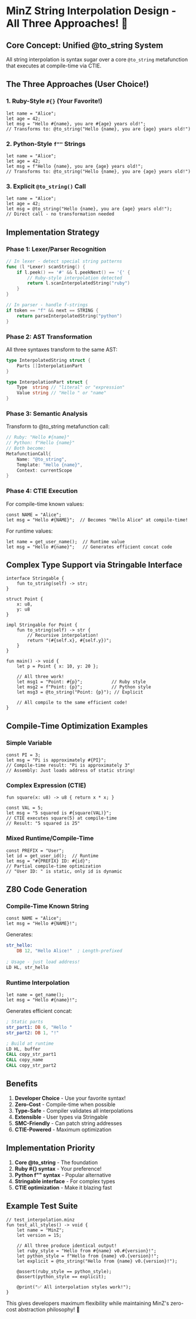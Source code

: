 # MinZ String Interpolation Design - All Three Approaches! 🎉

## Core Concept: Unified @to_string System

All string interpolation is syntax sugar over a core `@to_string` metafunction that executes at compile-time via CTIE.

## The Three Approaches (User Choice!)

### 1. Ruby-Style `#{}` (Your Favorite!)
```minz
let name = "Alice";
let age = 42;
let msg = "Hello #{name}, you are #{age} years old!";
// Transforms to: @to_string("Hello {name}, you are {age} years old!")
```

### 2. Python-Style `f""` Strings
```minz
let name = "Alice";
let age = 42;
let msg = f"Hello {name}, you are {age} years old!";
// Transforms to: @to_string("Hello {name}, you are {age} years old!")
```

### 3. Explicit `@to_string()` Call
```minz
let name = "Alice";
let age = 42;
let msg = @to_string("Hello {name}, you are {age} years old!");
// Direct call - no transformation needed
```

## Implementation Strategy

### Phase 1: Lexer/Parser Recognition
```go
// In lexer - detect special string patterns
func (l *Lexer) scanString() {
    if l.peek() == '#' && l.peekNext() == '{' {
        // Ruby-style interpolation detected
        return l.scanInterpolatedString("ruby")
    }
}

// In parser - handle f-strings
if token == "f" && next == STRING {
    return parseInterpolatedString("python")
}
```

### Phase 2: AST Transformation
All three syntaxes transform to the same AST:
```go
type InterpolatedString struct {
    Parts []InterpolationPart
}

type InterpolationPart struct {
    Type  string // "literal" or "expression"
    Value string // "Hello " or "name"
}
```

### Phase 3: Semantic Analysis
Transform to @to_string metafunction call:
```go
// Ruby: "Hello #{name}" 
// Python: f"Hello {name}"
// Both become:
MetafunctionCall{
    Name: "@to_string",
    Template: "Hello {name}",
    Context: currentScope
}
```

### Phase 4: CTIE Execution
For compile-time known values:
```minz
const NAME = "Alice";
let msg = "Hello #{NAME}";  // Becomes "Hello Alice" at compile-time!
```

For runtime values:
```minz
let name = get_user_name();  // Runtime value
let msg = "Hello #{name}";   // Generates efficient concat code
```

## Complex Type Support via Stringable Interface

```minz
interface Stringable {
    fun to_string(self) -> str;
}

struct Point {
    x: u8,
    y: u8
}

impl Stringable for Point {
    fun to_string(self) -> str {
        // Recursive interpolation!
        return "(#{self.x}, #{self.y})";
    }
}

fun main() -> void {
    let p = Point { x: 10, y: 20 };
    
    // All three work!
    let msg1 = "Point: #{p}";           // Ruby style
    let msg2 = f"Point: {p}";           // Python style  
    let msg3 = @to_string("Point: {p}"); // Explicit
    
    // All compile to the same efficient code!
}
```

## Compile-Time Optimization Examples

### Simple Variable
```minz
const PI = 3;
let msg = "Pi is approximately #{PI}";
// Compile-time result: "Pi is approximately 3"
// Assembly: Just loads address of static string!
```

### Complex Expression (CTIE)
```minz
fun square(x: u8) -> u8 { return x * x; }

const VAL = 5;
let msg = "5 squared is #{square(VAL)}";
// CTIE executes square(5) at compile-time
// Result: "5 squared is 25"
```

### Mixed Runtime/Compile-Time
```minz
const PREFIX = "User";
let id = get_user_id();  // Runtime
let msg = "#{PREFIX} ID: #{id}";
// Partial compile-time optimization
// "User ID: " is static, only id is dynamic
```

## Z80 Code Generation

### Compile-Time Known String
```minz
const NAME = "Alice";
let msg = "Hello #{NAME}!";
```
Generates:
```asm
str_hello:
    DB 12, "Hello Alice!"  ; Length-prefixed
    
; Usage - just load address!
LD HL, str_hello
```

### Runtime Interpolation
```minz
let name = get_name();
let msg = "Hello #{name}!";
```
Generates efficient concat:
```asm
; Static parts
str_part1: DB 6, "Hello "
str_part2: DB 1, "!"

; Build at runtime
LD HL, buffer
CALL copy_str_part1
CALL copy_name
CALL copy_str_part2
```

## Benefits

1. **Developer Choice** - Use your favorite syntax!
2. **Zero-Cost** - Compile-time when possible
3. **Type-Safe** - Compiler validates all interpolations
4. **Extensible** - User types via Stringable
5. **SMC-Friendly** - Can patch string addresses
6. **CTIE-Powered** - Maximum optimization

## Implementation Priority

1. **Core @to_string** - The foundation
2. **Ruby #{} syntax** - Your preference! 
3. **Python f"" syntax** - Popular alternative
4. **Stringable interface** - For complex types
5. **CTIE optimization** - Make it blazing fast

## Example Test Suite

```minz
// test_interpolation.minz
fun test_all_styles() -> void {
    let name = "MinZ";
    let version = 15;
    
    // All three produce identical output!
    let ruby_style = "Hello from #{name} v0.#{version}!";
    let python_style = f"Hello from {name} v0.{version}!";
    let explicit = @to_string("Hello from {name} v0.{version}!");
    
    @assert(ruby_style == python_style);
    @assert(python_style == explicit);
    
    @print("✅ All interpolation styles work!");
}
```

This gives developers maximum flexibility while maintaining MinZ's zero-cost abstraction philosophy! 🚀
